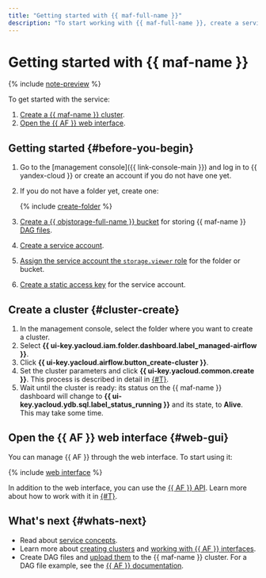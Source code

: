 ```yaml
---
title: "Getting started with {{ maf-full-name }}"
description: "To start working with {{ maf-full-name }}, create a service cluster and open the {{ AF }} web interface."
---
```


# Getting started with {{ maf-name }}

{% include [note-preview](../_includes/note-preview-by-request.md) %}

To get started with the service:

1. [Create a {{ maf-name }} cluster](#cluster-create).
1. [Open the {{ AF }} web interface](#web-gui).

## Getting started {#before-you-begin}

1. Go to the [management console]({{ link-console-main }}) and log in to {{ yandex-cloud }} or create an account if you do not have one yet.


1. If you do not have a folder yet, create one:

   {% include [create-folder](../_includes/create-folder.md) %}

1. [Create a {{ objstorage-full-name }} bucket](../storage/operations/buckets/create.md) for storing {{ maf-name }} [DAG files](concepts/index.md#about-the-service).
1. [Create a service account](../iam/operations/sa/create.md).
1. [Assign the service account the `storage.viewer` role](../iam/operations/sa/assign-role-for-sa.md) for the folder or bucket.
1. [Create a static access key](../iam/operations/sa/create-access-key.md) for the service account.


## Create a cluster {#cluster-create}

1. In the management console, select the folder where you want to create a cluster.
1. Select **{{ ui-key.yacloud.iam.folder.dashboard.label_managed-airflow }}**.
1. Click **{{ ui-key.yacloud.airflow.button_create-cluster }}**.
1. Set the cluster parameters and click **{{ ui-key.yacloud.common.create }}**. This process is described in detail in [{#T}](operations/cluster-create.md).
1. Wait until the cluster is ready: its status on the {{ maf-name }} dashboard will change to **{{ ui-key.yacloud.ydb.sql.label_status_running }}** and its state, to **Alive**. This may take some time.

## Open the {{ AF }} web interface {#web-gui}

You can manage {{ AF }} through the web interface. To start using it:

{% include [web interface](../_includes/mdb/maf/web-interface.md) %}

In addition to the web interface, you can use the [{{ AF }} API](https://airflow.apache.org/docs/apache-airflow/stable/stable-rest-api-ref.html). Learn more about how to work with it in [{#T}](operations/af-interfaces.md).

## What's next {#whats-next}

* Read about [service concepts](concepts/index.md).
* Learn more about [creating clusters](operations/cluster-create.md) and [working with {{ AF }} interfaces](operations/af-interfaces.md).
* Create DAG files and [upload them](operations/upload-dags.md) to the {{ maf-name }} cluster. For a DAG file example, see the [{{ AF }} documentation](https://airflow.apache.org/docs/apache-airflow/stable/tutorial/fundamentals.html).
